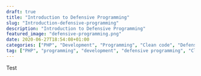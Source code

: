 ```yaml
---
draft: true
title: "Introduction to Defensive Programming"
slug: "Introduction-defensive-programming"
description: "Introduction to Defensive Programming"
featured_image: "defensive-programming.png"
date: 2020-06-27T18:54:08+01:00
categories: ["PHP", "Development", "Programming", "Clean code", "Defensive Programming"]
tag: ["PHP", "programming", "development", "defensive programming", "Clean code"]
---
```


Test
